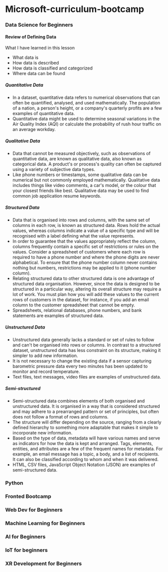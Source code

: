 # Microsoft-curriculum-bootcamp

### Data Science for Beginners
#### Review of Defining Data
What I have learned in this lesson
- What data is
- How data is described
- How data is classified and categorized
- Where data can be found

##### Quantitative Data
- In a dataset, quantitative data refers to numerical observations that can often be quantified, analysed, and used mathematically. The population of a nation, a person's height, or a company's quarterly profits are a few examples of quantitative data. 
- Quantitative data might be used to determine seasonal variations in the Air Quality Index (AQI) or calculate the probability of rush hour traffic on an average workday.

##### Qualitative Data
- Data that cannot be measured objectively, such as observations of quantitative data, are known as qualitative data, also known as categorical data. 
A product's or process's quality can often be captured using a variety of subjective data types. 
- Like phone numbers or timestamps, some qualitative data can be numerical but not commonly employed mathematically. Qualitative data includes things like video comments, a car's model, or the colour that your closest friends like best. Qualitative data may be used to find common job application resume keywords.

##### Structured Data
- Data that is organised into rows and columns, with the same set of columns in each row, is known as structured data. Rows hold the actual values, whereas columns indicate a value of a specific type and will be recognised with a label defining what the value represents. 
- In order to guarantee that the values appropriately reflect the column, columns frequently contain a specific set of restrictions or rules on the values. Consider a spreadsheet of customers where each row is required to have a phone number and where the phone digits are never alphabetical. To ensure that the phone number column never contains nothing but numbers, restrictions may be applied to it (phone number column).
- Relating structured data to other structured data is one advantage of structured data organisation. However, since the data is designed to be structured in a particular way, altering its overall structure may require a lot of work. You must plan how you will add these values to the current rows of customers in the dataset, for instance, if you add an email column to the customer spreadsheet that cannot be empty.
- Spreadsheets, relational databases, phone numbers, and bank statements are examples of structured data.

##### Unstructured Data
- Unstructured data generally lacks a standard or set of rules to follow and can't be organised into rows or columns. In contrast to a structured dataset, unstructured data has less constraint on its structure, making it simpler to add new information. 
- It is not necessary to change the existing data if a sensor capturing barometric pressure data every two minutes has been updated to monitor and record temperature.
- Text files, text messages, video files are examples of unstructured data.

##### Semi-structured
- Semi-structured data combines elements of both organised and unstructured data. It is organised in a way that is considered structured and may adhere to a prearranged pattern or set of principles, but often does not follow a format of rows and columns. 
- The structure will differ depending on the source, ranging from a clearly defined hierarchy to something more adaptable that makes it simple to incorporate new information. 
- Based on the type of data, metadata will have various names and serve as indicators for how the data is kept and arranged. Tags, elements, entities, and attributes are a few of the frequent names for metadata. For example, an email message has a topic, a body, and a list of recipients. It can also be classified according to whom and when it was delivered.
- HTML, CSV files, JavaScript Object Notation (JSON) are examples of semi-structured data.















### Python
### Fronted Bootcamp
### Web Dev for Beginners 
### Machine Learning for Beginners 
### AI for Beginners 
### IoT for beginners 
### XR Development for Beginners 
